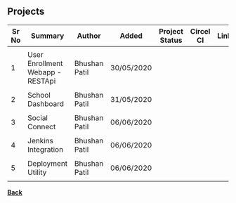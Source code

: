 ## Projects

| **Sr No** | **Summary** | **Author** | **Added** | **Project Status** | **Circel CI** | **Link** |
| ------ | ------ | ------ | ------ | ------ | ------ | ------ |
|  |  |  |  |  |  |  |
| 1 | User Enrollment Webapp - RESTApi | Bhushan Patil | 30/05/2020 | <i class="fa fa-check"></i> | <i class="fa fa-check"></i> | [<i class="fa fa-file"></i>](influxdb_grafana)|
|  |  |  |  |  |  |  |
| 2 | School Dashboard | Bhushan Patil | 31/05/2020 | <i class="fa fa-check"></i> | <i class="fa fa-check"></i> | [<i class="fa fa-file"></i>](deno_vs_node)|
|  |  |  |  |  |  |  |
| 3 | Social Connect | Bhushan Patil | 06/06/2020 | <i class="fa fa-pause"></i> | <i class="fa fa-check"></i> | [<i class="fa fa-file"></i>](docker)|
|  |  |  |  |  |  |  |
| 4 | Jenkins Integration | Bhushan Patil | 06/06/2020 | <i class="fa fa-check bg-green"></i> | <i class="fa fa-check"></i> | [<i class="fa fa-file"></i>](docker_kubernetics)|
|  |  |  |  |  |  |  |
| 5 | Deployment Utility | Bhushan Patil | 06/06/2020 | <i class="fa fa-pause"></i> | <i class="fa fa-check"></i> | [<i class="fa fa-file"></i>](docker_kubernetics)|
|  |  |  |  |  |  |  |



[<i class="fa fa-arrow-left"></i> **Back**](/documentation/)

